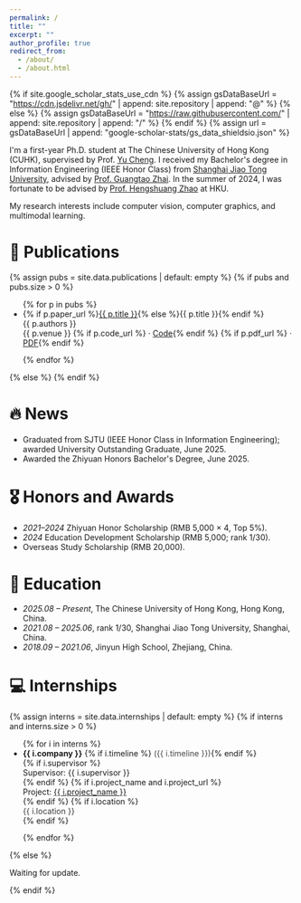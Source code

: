 ```yaml
---
permalink: /
title: ""
excerpt: ""
author_profile: true
redirect_from: 
  - /about/
  - /about.html
---
```


{% if site.google_scholar_stats_use_cdn %}
{% assign gsDataBaseUrl = "https://cdn.jsdelivr.net/gh/" | append: site.repository | append: "@" %}
{% else %}
{% assign gsDataBaseUrl = "https://raw.githubusercontent.com/" | append: site.repository | append: "/" %}
{% endif %}
{% assign url = gsDataBaseUrl | append: "google-scholar-stats/gs_data_shieldsio.json" %}

<span class='anchor' id='about-me'></span>

I'm a first-year Ph.D. student at The Chinese University of Hong Kong (CUHK), supervised by Prof. <a href="https://ych133.github.io/" target="_blank" rel="noopener">Yu Cheng</a>. I received my Bachelor's degree in Information Engineering (IEEE Honor Class) from <a href="https://www.sjtu.edu.cn/" target="_blank" rel="noopener">Shanghai Jiao Tong University</a>, advised by <a href="https://faculty.sjtu.edu.cn/zhaiguangtao/en/index.htm" target="_blank" rel="noopener">Prof. Guangtao Zhai</a>. In the summer of 2024, I was fortunate to be advised by <a href="https://hszhao.github.io/" target="_blank" rel="noopener">Prof. Hengshuang Zhao</a> at HKU.

My research interests include computer vision, computer graphics, and multimodal learning.

# 📝 Publications 
{% assign pubs = site.data.publications | default: empty %}
{% if pubs and pubs.size > 0 %}
<ul class="pubs-list">
  {% for p in pubs %}
  <li style="margin-bottom:0.8rem">
    <div class="pub-title">
      {% if p.paper_url %}<a href="{{ p.paper_url }}" target="_blank" rel="noopener">{{ p.title }}</a>{% else %}{{ p.title }}{% endif %}
    </div>
    <div class="pub-authors">{{ p.authors }}</div>
    <div class="pub-venue">
      {{ p.venue }}
      {% if p.code_url %} · <a href="{{ p.code_url }}" target="_blank" rel="noopener">Code</a>{% endif %}
      {% if p.pdf_url %} · <a href="{{ p.pdf_url }}" target="_blank" rel="noopener">PDF</a>{% endif %}
    </div>
  </li>
  {% endfor %}
</ul>
{% else %}
{% endif %}

# 🔥 News
- Graduated from SJTU (IEEE Honor Class in Information Engineering); awarded University Outstanding Graduate, June 2025.
- Awarded the Zhiyuan Honors Bachelor's Degree, June 2025.

# 🎖 Honors and Awards
- *2021–2024* Zhiyuan Honor Scholarship (RMB 5,000 × 4, Top 5%).
- *2024* Education Development Scholarship (RMB 5,000; rank 1/30).
- Overseas Study Scholarship (RMB 20,000).

# 📖 Education
- *2025.08 – Present*, The Chinese University of Hong Kong, Hong Kong, China.
- *2021.08 – 2025.06*, rank 1/30, Shanghai Jiao Tong University, Shanghai, China.
- *2018.09 – 2021.06*, Jinyun High School, Zhejiang, China.

# 💻 Internships
{% assign interns = site.data.internships | default: empty %}
{% if interns and interns.size > 0 %}
<ul class="internships">
  {% for i in interns %}
  <li style="margin-bottom:0.8rem">
    <div class="intern-company">
      <strong>{{ i.company }}</strong>
      {% if i.timeline %}<span style="opacity:0.8"> ({{ i.timeline }})</span>{% endif %}
    </div>
    {% if i.supervisor %}<div class="intern-supervisor">Supervisor: {{ i.supervisor }}</div>{% endif %}
    {% if i.project_name and i.project_url %}
      <div class="intern-project">Project: <a href="{{ i.project_url }}" target="_blank" rel="noopener">{{ i.project_name }}</a></div>
    {% endif %}
    {% if i.location %}<div class="intern-location" style="opacity:0.85">{{ i.location }}</div>{% endif %}
  </li>
  {% endfor %}
</ul>
{% else %}
<p>Waiting for update.</p>
{% endif %}
